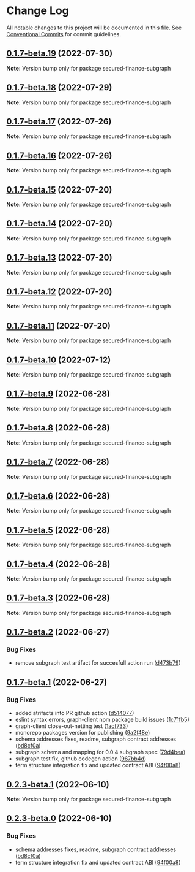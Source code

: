 # Change Log

All notable changes to this project will be documented in this file.
See [Conventional Commits](https://conventionalcommits.org) for commit guidelines.

## [0.1.7-beta.19](https://github.com/Secured-Finance/sf-sdk/compare/v0.1.7-beta.17...v0.1.7-beta.19) (2022-07-30)

**Note:** Version bump only for package secured-finance-subgraph





## [0.1.7-beta.18](https://github.com/Secured-Finance/sf-sdk/compare/v0.1.7-beta.17...v0.1.7-beta.18) (2022-07-29)

**Note:** Version bump only for package secured-finance-subgraph





## [0.1.7-beta.17](https://github.com/Secured-Finance/sf-sdk/compare/v0.1.7-beta.16...v0.1.7-beta.17) (2022-07-26)

**Note:** Version bump only for package secured-finance-subgraph





## [0.1.7-beta.16](https://github.com/Secured-Finance/sf-sdk/compare/v0.1.7-beta.15...v0.1.7-beta.16) (2022-07-26)

**Note:** Version bump only for package secured-finance-subgraph





## [0.1.7-beta.15](https://github.com/Secured-Finance/sf-sdk/compare/v0.1.7-beta.14...v0.1.7-beta.15) (2022-07-20)

**Note:** Version bump only for package secured-finance-subgraph





## [0.1.7-beta.14](https://github.com/Secured-Finance/sf-sdk/compare/v0.1.7-beta.13...v0.1.7-beta.14) (2022-07-20)

**Note:** Version bump only for package secured-finance-subgraph





## [0.1.7-beta.13](https://github.com/Secured-Finance/sf-sdk/compare/v0.1.7-beta.12...v0.1.7-beta.13) (2022-07-20)

**Note:** Version bump only for package secured-finance-subgraph





## [0.1.7-beta.12](https://github.com/Secured-Finance/sf-sdk/compare/v0.1.7-beta.11...v0.1.7-beta.12) (2022-07-20)

**Note:** Version bump only for package secured-finance-subgraph





## [0.1.7-beta.11](https://github.com/Secured-Finance/sf-sdk/compare/v0.1.7-beta.10...v0.1.7-beta.11) (2022-07-20)

**Note:** Version bump only for package secured-finance-subgraph





## [0.1.7-beta.10](https://github.com/Secured-Finance/sf-sdk/compare/v0.1.7-beta.9...v0.1.7-beta.10) (2022-07-12)

**Note:** Version bump only for package secured-finance-subgraph





## [0.1.7-beta.9](https://github.com/Secured-Finance/sf-sdk/compare/v0.1.7-beta.8...v0.1.7-beta.9) (2022-06-28)

**Note:** Version bump only for package secured-finance-subgraph





## [0.1.7-beta.8](https://github.com/Secured-Finance/sf-sdk/compare/v0.1.7-beta.7...v0.1.7-beta.8) (2022-06-28)

**Note:** Version bump only for package secured-finance-subgraph





## [0.1.7-beta.7](https://github.com/Secured-Finance/sf-sdk/compare/v0.1.7-beta.6...v0.1.7-beta.7) (2022-06-28)

**Note:** Version bump only for package secured-finance-subgraph





## [0.1.7-beta.6](https://github.com/Secured-Finance/sf-sdk/compare/v0.1.7-beta.5...v0.1.7-beta.6) (2022-06-28)

**Note:** Version bump only for package secured-finance-subgraph





## [0.1.7-beta.5](https://github.com/Secured-Finance/sf-sdk/compare/v0.1.7-beta.4...v0.1.7-beta.5) (2022-06-28)

**Note:** Version bump only for package secured-finance-subgraph





## [0.1.7-beta.4](https://github.com/Secured-Finance/sf-sdk/compare/v0.1.7-beta.3...v0.1.7-beta.4) (2022-06-28)

**Note:** Version bump only for package secured-finance-subgraph





## [0.1.7-beta.3](https://github.com/Secured-Finance/sf-sdk/compare/v0.1.7-beta.2...v0.1.7-beta.3) (2022-06-28)

**Note:** Version bump only for package secured-finance-subgraph





## [0.1.7-beta.2](https://github.com/Secured-Finance/sf-sdk/compare/v0.1.7-beta.1...v0.1.7-beta.2) (2022-06-27)


### Bug Fixes

* remove subgraph test artifact for succesfull action run ([d473b79](https://github.com/Secured-Finance/sf-sdk/commit/d473b79e8ebc9f1dafa22a5315ecd37a9469417b))





## [0.1.7-beta.1](https://github.com/Secured-Finance/sf-sdk/compare/v0.1.6-beta.17...v0.1.7-beta.1) (2022-06-27)


### Bug Fixes

* added atrifacts into PR github action ([d514077](https://github.com/Secured-Finance/sf-sdk/commit/d514077269d4164ad7f29d2f3b0ea12c035eee21))
* eslint syntax errors, graph-client npm package build issues ([1c71fb5](https://github.com/Secured-Finance/sf-sdk/commit/1c71fb520945a1bc97a89e5b08f483fec803a34e))
* graph-client close-out-netting test ([1acf733](https://github.com/Secured-Finance/sf-sdk/commit/1acf73341ffbff314fd647e403b3e0b48942bc16))
* monorepo packages version for publishing ([9a2f48e](https://github.com/Secured-Finance/sf-sdk/commit/9a2f48eed662d93128836dc6d85f7f6863a972f4))
* schema addresses fixes, readme, subgraph contract addresses ([bd8cf0a](https://github.com/Secured-Finance/sf-sdk/commit/bd8cf0ad4a3e7e52cc4585648184c7e6caf10a17))
* subgraph schema and mapping for 0.0.4 subgraph spec ([79d4bea](https://github.com/Secured-Finance/sf-sdk/commit/79d4bea0b4d4322093465b7d30032c5dc63b4438))
* subgraph test fix, github codegen action ([967bb4d](https://github.com/Secured-Finance/sf-sdk/commit/967bb4dc3f441b43bc3ba77dd0277ffe75264f3d))
* term structure integration fix and updated contract ABI ([94f00a8](https://github.com/Secured-Finance/sf-sdk/commit/94f00a8f0f7eabf9fc83ec0870d9017a35bc12b5))





## [0.2.3-beta.1](https://github.com/Secured-Finance/sf-sdk/compare/v0.2.3-beta.0...v0.2.3-beta.1) (2022-06-10)

**Note:** Version bump only for package secured-finance-subgraph





## [0.2.3-beta.0](https://github.com/Secured-Finance/sf-sdk/compare/v0.1.6-beta.17...v0.2.3-beta.0) (2022-06-10)


### Bug Fixes

* schema addresses fixes, readme, subgraph contract addresses ([bd8cf0a](https://github.com/Secured-Finance/sf-sdk/commit/bd8cf0ad4a3e7e52cc4585648184c7e6caf10a17))
* term structure integration fix and updated contract ABI ([94f00a8](https://github.com/Secured-Finance/sf-sdk/commit/94f00a8f0f7eabf9fc83ec0870d9017a35bc12b5))
